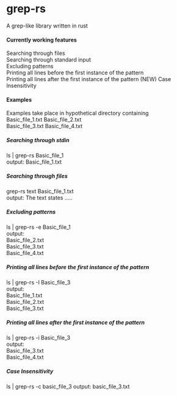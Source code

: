 # grep-rs  
A grep-like library written in rust  
  
#### Currently working features  
Searching through files  
Searching through standard input  
Excluding patterns  
Printing all lines before the first instance of the pattern  
Printing all lines after the first instance of the pattern
(NEW) Case Insensitivity  
#### Examples  
Examples take place in hypothetical directory containing  
Basic_file_1.txt  Basic_file_2.txt  
Basic_file_3.txt  Basic_file_4.txt  
##### Searching through stdin  
ls | grep-rs Basic_file_1  
output: Basic_file_1.txt  
  
##### Searching through files  
grep-rs text Basic_file_1.txt  
output: The text states .....  
  
##### Excluding patterns  
ls | grep-rs -e Basic_file_1  
output:  
Basic_file_2.txt  
Basic_file_3.txt  
Basic_file_4.txt  
##### Printing all lines before the first instance of the pattern  
ls | grep-rs -I Basic_file_3  
output:  
Basic_file_1.txt  
Basic_file_2.txt  
Basic_file_3.txt  
##### Printing all lines after the first instance of the pattern  
ls | grep-rs -i Basic_file_3  
output:  
Basic_file_3.txt  
Basic_file_4.txt  
##### Case Insensitivity  
ls | grep-rs -c basic_file_3
output: basic_file_3.txt